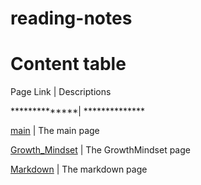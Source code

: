 # reading-notes
# Content table
Page Link     |  Descriptions

**************| **************

[main](https://sajaababneh.github.io/reading-notes/)    | The main page

[Growth_Mindset](https://sajaababneh.github.io/reading-notes/Growthmindset/)  | The GrowthMindset page

[Markdown](https://sajaababneh.github.io/reading-notes/Markdown/)  | The markdown page

